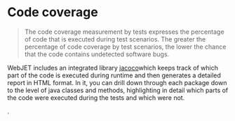 # Code coverage

> The code coverage measurement by tests expresses the percentage of code that is executed during test scenarios. The greater the percentage of code coverage by test scenarios, the lower the chance that the code contains undetected software bugs.

WebJET includes an integrated library [jacoco](https://github.com/jacoco/jacoco)which keeps track of which part of the code is executed during runtime and then generates a detailed report in HTML format. In it, you can drill down through each package down to the level of java classes and methods, highlighting in detail which parts of the code were executed during the tests and which were not.

[](../../developer/testing/codecoverage.md).
